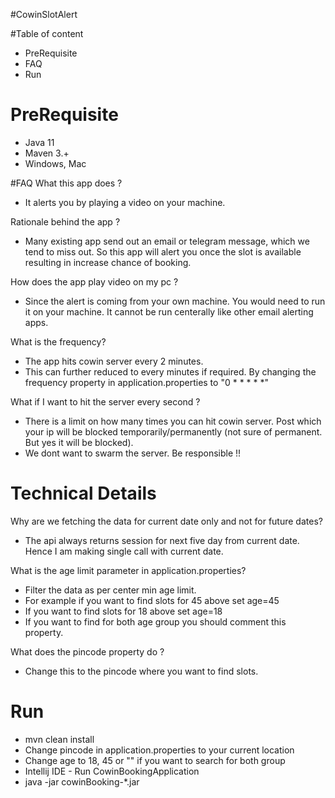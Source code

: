 #CowinSlotAlert

#Table of content

- PreRequisite
- FAQ
- Run

# PreRequisite

- Java 11
- Maven 3.+
- Windows, Mac

#FAQ
 What this app does ?
 
- It alerts you by playing a video on your machine.
 
 Rationale behind the app ?

- Many existing app send out an email or telegram message, which we tend to miss out. So this app will alert you once the slot is available resulting in increase chance of booking.

 How does the app play video on my pc ?

- Since the alert is coming from your own machine. You would need to run it on your machine. It cannot be run centerally like other email alerting apps.

 What is the frequency?

- The app hits cowin server every 2 minutes. 
- This can further reduced to every minutes if required. By changing the frequency property in application.properties to "0 * * * * *"

 What if I want to hit the server every second ?

 - There is a limit on how many times you can hit cowin server. Post which your ip will be blocked temporarily/permanently (not sure of permanent. But yes it will be blocked).
 - We dont want to swarm the server. Be responsible !!


# Technical Details

 Why are we fetching the data for current date only and not for future dates?
- The api always returns session for next five day from current date. Hence I am making single call with current date.

What is the age limit parameter in application.properties?
- Filter the data as per center min age limit. 
- For example if you want to find slots for 45  above set age=45
- If you want to find slots for 18 above set age=18
- If you want to find for both age group you should comment this property.

What does the pincode property do ?
- Change this to the pincode where you want to find slots.

# Run
- mvn clean install
- Change pincode in application.properties to your current location
- Change age to 18, 45 or "" if you want to search for both group 
- Intellij IDE - Run CowinBookingApplication
- java -jar cowinBooking-*.jar
